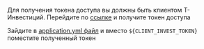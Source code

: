 Для получения токена доступа вы должны быть клиентом Т-Инвестиций.
Перейдите по [ссылке](https://www.tbank.ru/invest/settings/) и получите токен доступа

Зайдите в [application.yml файл](./src/main/resources/application.yaml) и вместо `${CLIENT_INVEST_TOKEN}` поместите полученный токен
